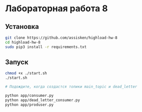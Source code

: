 # Лабораторная работа 8

## Установка

```bash
git clone https://github.com/assisken/highload-hw-8
cd highload-hw-8
sudo pip3 install -r requirements.txt
```

## Запуск

```bash
chmod +x ./start.sh
./start.sh

# Подождите, когда создастся топики main_topic и dead_letter

python app/consumer.py
python app/dead_letter_consumer.py
python app/produser.py
```
